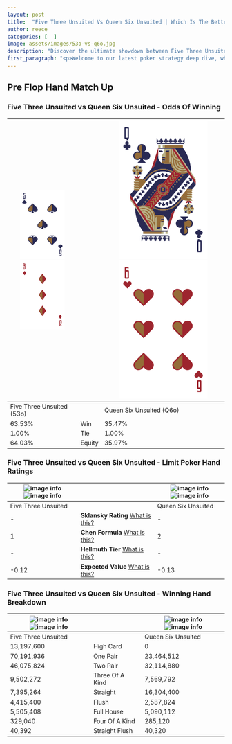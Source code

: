 ```yaml
---
layout: post
title:  "Five Three Unsuited Vs Queen Six Unsuited | Which Is The Better Hand In Poker? A Complete Guide"
author: reece
categories: [  ]
image: assets/images/53o-vs-q6o.jpg
description: "Discover the ultimate showdown between Five Three Unsuited and Queen Six Unsuited in poker! Uncover the odds, strategies, and scenarios where one hand triumphs over the other. Get ready to up your poker game with this thrilling analysis."
first_paragraph: "<p>Welcome to our latest poker strategy deep dive, where we're pitting two distinct hands against each other in a high-stakes showdown: Five Three Unsuited vs Queen Six Unsuited.</p><p>In the dynamic world of poker, every decision counts, and knowing which hand holds the upper hand is key to your success at the table.</p><p>In this article, we'll dissect these two hands, explore the scenarios where one dominates the other, and equip you with the knowledge to make strategic choices that can tip the odds in your favor.</p><p>Get ready to unravel the intriguing dynamics of these poker hands and elevate your game to new heights.</p>"
---
```




[comment]: # (sp0)

## Pre Flop Hand Match Up

<div class="table hand-ratings" markdown="1"> 



### Five Three Unsuited vs Queen Six Unsuited - Odds Of Winning


    
| ![image info](assets/images/hand1/5.png) ![image info](assets/images/hand1/3o.png) |  | ![image info](assets/images/hand2/q.png) ![image info](assets/images/hand2/6o.png) |
| -------- | -------- | -------- |
| Five Three Unsuited (53o) |  | Queen Six Unsuited (Q6o) |
| 63.53% | Win | 35.47% |
| 1.00% | Tie | 1.00% |
| 64.03% | Equity | 35.97% |




[comment]: # (sp1)



### Five Three Unsuited vs Queen Six Unsuited - Limit Poker Hand Ratings


    
| ![image info](https://www.riverpairs.com/assets/images/hand1/5.png) ![image info](https://www.riverpairs.com/assets/images/hand1/3o.png) |  | ![image info](https://www.riverpairs.com/assets/images/hand2/q.png) ![image info](https://www.riverpairs.com/assets/images/hand2/6o.png) |
| -------- | -------- | -------- |
| Five Three Unsuited |  | Queen Six Unsuited |
| - | **Sklansky Rating** [What is this?](/sklansky-rating-explained) | - |
| 1 | **Chen Formula** [What is this?](/chen-formula-explained) | 2 |
| - | **Hellmuth Tier** [What is this?](/Hellmuth-tier-explained) | - |
| -0.12 | **Expected Value** [What is this?](/expected-value-explained) | -0.13 |




[comment]: # (sp2)



### Five Three Unsuited vs Queen Six Unsuited - Winning Hand Breakdown


    
| ![image info](https://www.riverpairs.com/assets/images/hand1/5.png) ![image info](https://www.riverpairs.com/assets/images/hand1/3o.png) |  | ![image info](https://www.riverpairs.com/assets/images/hand2/q.png) ![image info](https://www.riverpairs.com/assets/images/hand2/6o.png) |
| -------- | -------- | -------- |
| Five Three Unsuited |  | Queen Six Unsuited |
| 13,197,600 | High Card | 0 |
| 70,191,936 | One Pair | 23,464,512 |
| 46,075,824 | Two Pair | 32,114,880 |
| 9,502,272 | Three Of A Kind | 7,569,792 |
| 7,395,264 | Straight | 16,304,400 |
| 4,415,400 | Flush | 2,587,824 |
| 5,505,408 | Full House | 5,090,112 |
| 329,040 | Four Of A Kind | 285,120 |
| 40,392 | Straight Flush | 40,320 |




[comment]: # (sp3)



</div>

[comment]: # (sp4)



[comment]: # (sp5)

